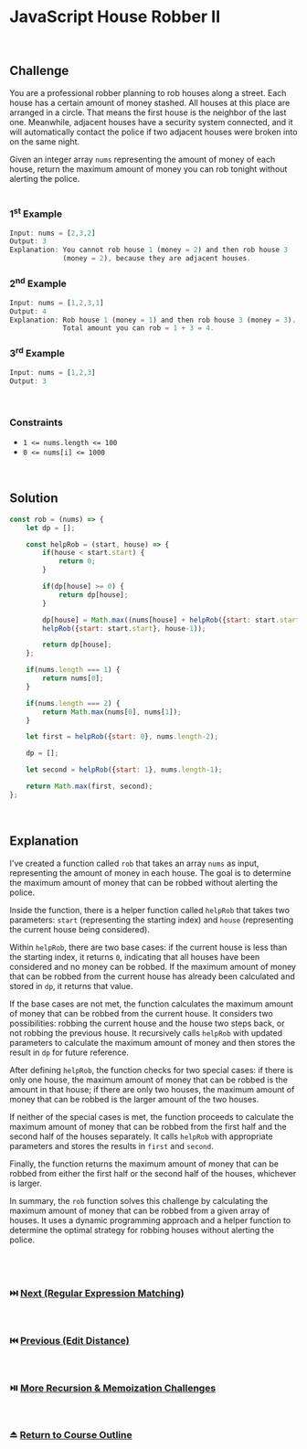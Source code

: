 # JavaScript House Robber II
<br/>

## Challenge
You are a professional robber planning to rob houses along a street. Each house has a certain amount of money stashed. All houses at this place are arranged in a circle. That means the first house is the neighbor of the last one. Meanwhile, adjacent houses have a security system connected, and it will automatically contact the police if two adjacent houses were broken into on the same night.

Given an integer array `nums` representing the amount of money of each house, return the maximum amount of money you can rob tonight without alerting the police.
<br/>
<br/>

### 1<sup>st</sup> Example

```JavaScript
Input: nums = [2,3,2]
Output: 3
Explanation: You cannot rob house 1 (money = 2) and then rob house 3
             (money = 2), because they are adjacent houses.
```

### 2<sup>nd</sup> Example

```JavaScript
Input: nums = [1,2,3,1]
Output: 4
Explanation: Rob house 1 (money = 1) and then rob house 3 (money = 3).
             Total amount you can rob = 1 + 3 = 4.
```

### 3<sup>rd</sup> Example

```JavaScript
Input: nums = [1,2,3]
Output: 3
```

<br/>

### Constraints

- `1 <= nums.length <= 100`
- `0 <= nums[i] <= 1000`

<br/>

## Solution

```JavaScript
const rob = (nums) => {
    let dp = [];

    const helpRob = (start, house) => {
        if(house < start.start) {
            return 0;
        }

        if(dp[house] >= 0) {
            return dp[house];
        }

        dp[house] = Math.max((nums[house] + helpRob({start: start.start}, house-2)),
        helpRob({start: start.start}, house-1));

        return dp[house];
    };

    if(nums.length === 1) {
        return nums[0];
    }

    if(nums.length === 2) {
        return Math.max(nums[0], nums[1]);
    }

    let first = helpRob({start: 0}, nums.length-2);

    dp = [];

    let second = helpRob({start: 1}, nums.length-1);

    return Math.max(first, second);
};
```

<br/>

## Explanation

I've created a function called `rob` that takes an array `nums` as input, representing the amount of money in each house. The goal is to determine the maximum amount of money that can be robbed without alerting the police.
<br/>

Inside the function, there is a helper function called `helpRob` that takes two parameters: `start` (representing the starting index) and `house` (representing the current house being considered).
<br/>

Within `helpRob`, there are two base cases: if the current house is less than the starting index, it returns `0`, indicating that all houses have been considered and no money can be robbed. If the maximum amount of money that can be robbed from the current house has already been calculated and stored in `dp`, it returns that value.
<br/>

If the base cases are not met, the function calculates the maximum amount of money that can be robbed from the current house. It considers two possibilities: robbing the current house and the house two steps back, or not robbing the previous house. It recursively calls `helpRob` with updated parameters to calculate the maximum amount of money and then stores the result in `dp` for future reference.
<br/>

After defining `helpRob`, the function checks for two special cases: if there is only one house, the maximum amount of money that can be robbed is the amount in that house; if there are only two houses, the maximum amount of money that can be robbed is the larger amount of the two houses.
<br/>

If neither of the special cases is met, the function proceeds to calculate the maximum amount of money that can be robbed from the first half and the second half of the houses separately. It calls `helpRob` with appropriate parameters and stores the results in `first` and `second`.
<br/>

Finally, the function returns the maximum amount of money that can be robbed from either the first half or the second half of the houses, whichever is larger.
<br/>

In summary, the `rob` function solves this challenge by calculating the maximum amount of money that can be robbed from a given array of houses. It uses a dynamic programming approach and a helper function to determine the optimal strategy for robbing houses without alerting the police.
<br/>
<br/>
<br/>
<br/>

### :next_track_button: [Next (Regular Expression Matching)][Next]
<br/>

### :previous_track_button: [Previous (Edit Distance)][Previous]
<br/>

### :play_or_pause_button: [More Recursion & Memoization Challenges][More]
<br/>

### :eject_button: [Return to Course Outline][Return]
<br/>

[Next]: https://github.com/Superklok/JavaScriptRecursionAndMemoization/blob/main/JavaScriptRegularExpressionMatching.md
[Previous]: https://github.com/Superklok/JavaScriptRecursionAndMemoization/blob/main/JavaScriptEditDistance.md
[More]: https://github.com/Superklok/JavaScriptRecursionAndMemoization
[Return]: https://github.com/Superklok/LearnJavaScript